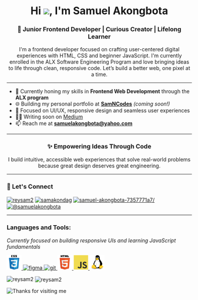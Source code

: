 <h1 align="center">Hi <img src="https://media.giphy.com/media/hvRJCLFzcasrR4ia7z/giphy.gif" width="30px" />, I'm Samuel Akongbota</h1>
<h3 align="center">🚀 Junior Frontend Developer | Curious Creator | Lifelong Learner</h3>

<p align="center">I'm a frontend developer focused on crafting user-centered digital experiences with HTML, CSS and beginner JavaScript. I'm currently enrolled in the ALX Software Engineering Program and love bringing ideas to life through clean, responsive code. Let’s build a better web, one pixel at a time.</p>

---

- 🌱 Currently honing my skills in **Frontend Web Development** through the **ALX program**  
- 🌐 Building my personal portfolio at **[SamNCodes](https://samncodes.com)** *(coming soon!)*  
- 🎯 Focused on UI/UX, responsive design and seamless user experiences  
- ✍🏽 Writing soon on [Medium](https://medium.com/@samuelakongbota)  
- 📫 Reach me at **samuelakongbota@yahoo.com**

---

<h3 align="center">✨ Empowering Ideas Through Code</h3>
<p align="center">I build intuitive, accessible web experiences that solve real-world problems because great design deserves great engineering.</p>

---

<h3 align="left">🔗 Let's Connect</h3>
<p align="left">
<a href="https://dev.to/reysam2" target="blank"><img align="center" src="https://raw.githubusercontent.com/rahuldkjain/github-profile-readme-generator/master/src/images/icons/Social/devto.svg" alt="reysam2" height="30" width="40" /></a>
<a href="https://twitter.com/samakondag" target="blank"><img align="center" src="https://raw.githubusercontent.com/rahuldkjain/github-profile-readme-generator/master/src/images/icons/Social/twitter.svg" alt="samakondag" height="30" width="40" /></a>
<a href="https://linkedin.com/in/samuel-akongbota-7357771a7/" target="blank"><img align="center" src="https://raw.githubusercontent.com/rahuldkjain/github-profile-readme-generator/master/src/images/icons/Social/linked-in-alt.svg" alt="samuel-akongbota-7357771a7/" height="30" width="40" /></a>
<a href="https://medium.com/@samuelakongbota" target="blank"><img align="center" src="https://raw.githubusercontent.com/rahuldkjain/github-profile-readme-generator/master/src/images/icons/Social/medium.svg" alt="@samuelakongbota" height="30" width="40" /></a>
</p>

---

<h3 align="left">Languages and Tools:</h3>
<p><em>Currently focused on building responsive UIs and learning JavaScript fundamentals</em></p>
<p align="left"> 
<a href="https://www.w3schools.com/css/" target="_blank" rel="noreferrer"> <img src="https://raw.githubusercontent.com/devicons/devicon/master/icons/css3/css3-original-wordmark.svg" alt="css3" width="40" height="40"/> </a> 
<a href="https://www.figma.com/" target="_blank" rel="noreferrer"> <img src="https://www.vectorlogo.zone/logos/figma/figma-icon.svg" alt="figma" width="40" height="40"/> </a> 
<a href="https://git-scm.com/" target="_blank" rel="noreferrer"> <img src="https://www.vectorlogo.zone/logos/git-scm/git-scm-icon.svg" alt="git" width="40" height="40"/> </a> 
<a href="https://www.w3.org/html/" target="_blank" rel="noreferrer"> <img src="https://raw.githubusercontent.com/devicons/devicon/master/icons/html5/html5-original-wordmark.svg" alt="html5" width="40" height="40"/> </a> 
<a href="https://developer.mozilla.org/en-US/docs/Web/JavaScript" target="_blank" rel="noreferrer"> <img src="https://raw.githubusercontent.com/devicons/devicon/master/icons/javascript/javascript-original.svg" alt="javascript" width="40" height="40"/> </a> 
<a href="https://www.linux.org/" target="_blank" rel="noreferrer"> <img src="https://raw.githubusercontent.com/devicons/devicon/master/icons/linux/linux-original.svg" alt="linux" width="40" height="40"/> </a> 
</p>

<p><img align="left" src="https://github-readme-stats.vercel.app/api/top-langs?username=reysam2&show_icons=true&locale=en&layout=compact" alt="reysam2" /></p>
<p>&nbsp;<img align="center" src="https://github-readme-stats.vercel.app/api?username=reysam2&show_icons=true&locale=en" alt="reysam2" /></p>

<img height="120" alt="Thanks for visiting me" width="100%" src="https://raw.githubusercontent.com/BrunnerLivio/brunnerlivio/master/images/marquee.svg" />
